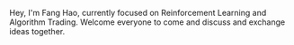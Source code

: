 Hey, I'm Fang Hao, currently focused on Reinforcement Learning and Algorithm Trading. Welcome everyone to come and discuss and exchange ideas together.